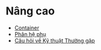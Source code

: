 # Nâng cao

* [Container](advanced/containers.md)
* [Phân hệ phụ](advanced/submodules.md)
* [Câu hỏi về Kỹ thuật Thường gặp](advanced/frequent_technical_questions.md)
